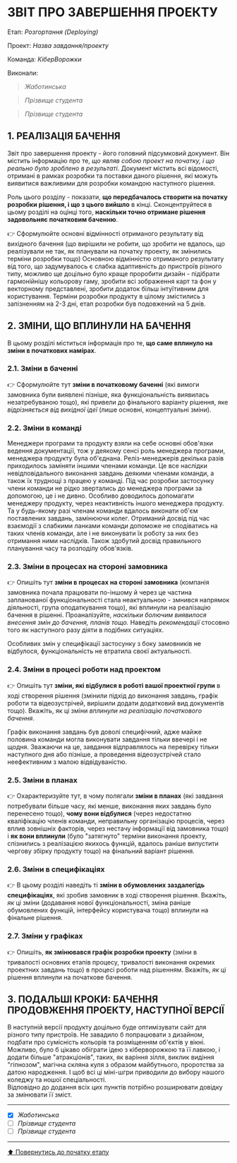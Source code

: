 ﻿# ЗВІТ ПРО ЗАВЕРШЕННЯ ПРОЕКТУ

Етап: *Розгортання (Deploying)*

Проект: *Назва завдання/проекту*

Команда: *КіберВорожки*

Виконали:
>*Жаботинська*

>*Прізвище студента*

>*Прізвище студента*

##  **1. РЕАЛІЗАЦІЯ БАЧЕННЯ**

Звіт про завершення проекту - його головний підсумковий документ. Він містить інформацію про те, *що являв собою проект на початку, і що реально було зроблено в результаті*. Документ містить всі відомості, отримані в рамках розробки та поставки даного рішення, які можуть виявитися важливими для розробки командою наступного рішення. 

Роль цього розділу - показати, **що передбачалось створити на початку розробки рішення, і що з цього вийшло** в кінці. Сконцентруйтеся в цьому розділі на оцінці того, **наскільки точно отримане рішення задовольняє початковим баченню**.

:point_right: Сформулюйте основні відмінності отриманого результату від вихідного бачення (що вирішили не робити, що зробити не вдалось, що реалізували не так, як планували на початку проекту, як змінились терміни розробки тощо)
Основною відмінністю отриманого результату від того, що задумувалось є слабка адаптивність до пристроїв різного типу, можливо ще доцільно було краще проробити дизайн - підібрати гармонійнішу кольорову гаму, зробити всі зображення карт та фон у векторному представлені, зробити додаток більш інтуїтивним для користування. Терміни розробки продукту в цілому змістились з запізненням на 2-3 дні, етап розробки був подовжений на 5 днів. 

##  **2. ЗМІНИ, ЩО ВПЛИНУЛИ НА БАЧЕННЯ**
В цьому розділі міститься інформація про те, **що саме вплинуло на зміни в початкових намірах**. 

### **2.1. Зміни в баченні**

:point_right: Сформулюйте тут **зміни в початковому баченні** (які вимоги замовника були виявлені пізніше, яка функціональність виявилась незатребуваною тощо), які привели до фінального варіанту рішення, яке *відрізняється від вихідної ідеї* (лише основні, концептуальні зміни).

### **2.2. Зміни в команді**

Менеджери програми та продукту взяли на себе основні обов'язки ведення документації, тож у деякому сенсі роль менеджера програми, менеджера продукту була об'єднана. Реліз-менеджерів декілька разів приходилось заміняти іншими членами команди. Це все наслідки невідповідального виконання завдань деякими членами команди, а також їх труднощі з працею у команді.
Під час розробки застосунку члени команди не рідко звертались до менеджера програми за допомогою, це і не дивно. Особливо доводилось допомагати менеджеру продукту, через неактивність іншого менеджера продукту.
Та у будь-якому разі членам команди вдалось виконати об'єм поставлених завдань, замінюючи колег. Отриманий досвід під час взаємодії з слабкими ланками команди допоможе не сподіватись на таких членів команди, але і не виконувати їх роботу за них без отримання ними наслідків. Також здобутий досвід правильного планування часу та розподілу обов'язків.

###  **2.3. Зміни в процесах на стороні замовника** 

:point_right: Опишіть тут **зміни в процесах на стороні замовника** (компанія замовника почала працювати по-іншому й через це частина запланованої функціональності стала неактуальною - змнився напрямок діяльності, група оподаткування тощо), які вплинули на реалізацію бачення в рішенні. Проаналізуйте, *наскільки болючим виявилося внесення змін до бачення, планів тощо.* Наведіть *рекомендації* стосовно того як наступного разу діяти в подібних ситуаціях.

Особливих змін у специфікації застосунку з боку замовників не відбулося, функціональність не втратила своєї актуальності. 

###  **2.4. Зміни в процесі роботи над проектом**

:point_right: Опишіть тут **зміни, які відбулися в роботі вашої проектної групи** в ході створення рішення (змінили підхід до виконання завдань, графік роботи та відеозустрічей, вирішили додати додатковий вид документів тощо). Вкажіть, як ці зміни *вплинули на реалізацію початкового бачення*.

Графік виконання завдань був доволі специфічний, адже майже половина команди могла виконувати завдання тільки ввечері і не щодня. Зважаючи на це, завдання відправлялось на перевірку тільки наступного дня або пізніше, а проведення відеозустрічей стало неефективним з малою відвідуваністю. 

###  **2.5. Зміни в планах**

:point_right: Охарактеризуйте тут, в чому полягали **зміни в планах** (які завдання потребували більше часу, які менше, виконання яких завдань було перенесено тощо), **чому вони відбулися** (через недостатню кваліфікацію членів команди, неправильну організацію процесів, через вплив зовнішніх факторів, через нестачу інформації від замовника тощо) і **як вони вплинули** (було "затягнуто" терміни виконання проекту, спізнились з реалізацією якихось функцій, вдалось раніше випустити чергову збірку продукту тощо) на фінальний варіант рішення.

###  **2.6. Зміни в специфікаціях**

:point_right: В цьому розділі наведіть ті **зміни в обумовлених заздалегідь специфікаціях**, які зробив замовник в ході створення рішення. Вкажіть, *як* ці зміни (додавання нової функціональності, зміна раніше обумовлених функцій, інтерфейсу користувача тощо) вплинули на фінальне рішення.

###  **2.7. Зміни у графіках**

:point_right: Опишіть, **як змінювався графік розробки проекту** (зміни в тривалості основних етапів процесу, тривалості виконання окремих проектних завдань тощо) в процесі роботи над рішенням. Вкажіть, *як* ці рішення вплинули на початкове бачення.

## **3. ПОДАЛЬШІ КРОКИ: БАЧЕННЯ ПРОДОВЖЕННЯ ПРОЕКТУ, НАСТУПНОЇ ВЕРСІЇ**

В наступній версії продукту доцільно буде оптимізувати сайт для різного типу пристроїв. Не завадило б попрацювати з дизайном, подбати про сумісність кольорів та розміщенням об'єктів у вікні. 
Можливо, було б цікаво обіграти ідею з кіберворожкою та її лавкою, і додати більше "атракціонів", таких, як варіння зілля, виклик видіння "гіпнозом", магічна скляна куля з образом майбутнього, проротства за датою народження. І щоб всі ці міні-шгри приводили до вибору нашого коледжу та ношої спеціальності.  
Відповідно до додання всіх цих пунктів потрібно розширювати довідку за змінювати її зміст.

---

- [x] *Жаботинська*
- [ ] *Прізвище студента*
- [ ] *Прізвище студента*

---
[:arrow_up: Повернутись до початку етапу](/docs/5.Deploying/README.md)



